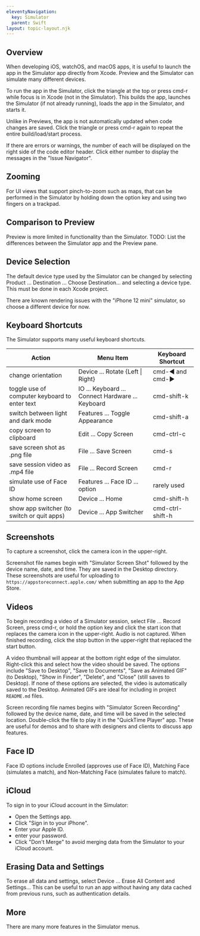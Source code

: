 ```yaml
---
eleventyNavigation:
  key: Simulator
  parent: Swift
layout: topic-layout.njk
---
```


## Overview

When developing iOS, watchOS, and macOS apps, it is useful to
launch the app in the Simulator app directly from Xcode.
Preview and the Simulator can simulate many different devices.

To run the app in the Simulator, click the triangle at the top
or press cmd-r while focus is in Xcode (not in the Simulator).
This builds the app, launches the Simulator (if not already running),
loads the app in the Simulator, and starts it.

Unlike in Previews, the app is not automatically updated
when code changes are saved.
Click the triangle or press cmd-r again
to repeat the entire build/load/start process.

If there are errors or warnings, the number of each will be displayed
on the right side of the code editor header.
Click either number to display the messages in the "Issue Navigator".

## Zooming

For UI views that support pinch-to-zoom such as maps,
that can be performed in the Simulator by holding down the option key
and using two fingers on a trackpad.

## Comparison to Preview

Preview is more limited in functionality than the Simulator.
TODO: List the differences between the Simulator app and the Preview pane.

## Device Selection

The default device type used by the Simulator can be changed
by selecting Product ... Destination ... Choose Destination...
and selecting a device type.
This must be done in each Xcode project.

There are known rendering issues with the "iPhone 12 mini" simulator,
so choose a different device for now.

## Keyboard Shortcuts

The Simulator supports many useful keyboard shortcuts.

| Action                                        | Menu Item                                         | Keyboard Shortcut |
| --------------------------------------------- | ------------------------------------------------- | ----------------- |
| change orientation                            | Device ... Rotate {Left \| Right}                 | cmd-◀ and cmd-▶   |
| toggle use of computer keyboard to enter text | IO ... Keyboard ... Connect Hardware ... Keyboard | cmd-shift-k       |
| switch between light and dark mode            | Features ... Toggle Appearance                    | cmd-shift-a       |
| copy screen to clipboard                      | Edit ... Copy Screen                              | cmd-ctrl-c        |
| save screen shot as .png file                 | File ... Save Screen                              | cmd-s             |
| save session video as .mp4 file               | File ... Record Screen                            | cmd-r             |
| simulate use of Face ID                       | Features ... Face ID ... option                   | rarely used       |
| show home screen                              | Device ... Home                                   | cmd-shift-h       |
| show app switcher (to switch or quit apps)    | Device ... App Switcher                           | cmd-ctrl-shift-h  |

## Screenshots

To capture a screenshot, click the camera icon in the upper-right.

Screenshot file names begin with "Simulator Screen Shot" followed by
the device name, date, and time.
They are saved in the Desktop directory.
These screenshots are useful for uploading to
`https://appstoreconnect.apple.com/` when submitting an app to the App Store.

## Videos

To begin recording a video of a Simulator session,
select File ... Record Screen, press cmd-r, or
hold the option key and click the start icon
that replaces the camera icon in the upper-right.
Audio is not captured.
When finished recording, click the stop button in the upper-right
that replaced the start button.

A video thumbnail will appear at the bottom right edge of the simulator.
Right-click this and select how the video should be saved.
The options include "Save to Desktop", "Save to Documents",
"Save as Animated GIF" (to Desktop), "Show in Finder", "Delete",
and "Close" (still saves to Desktop).
If none of these options are selected,
the video is automatically saved to the Desktop.
Animated GIFs are ideal for including in project `README.md` files.

Screen recording file names begins with "Simulator Screen Recording" followed
by the device name, date, and time will be saved in the selected location.
Double-click the file to play it in the "QuickTime Player" app.
These are useful for demos and to share with designers and clients
to discuss app features.

## Face ID

Face ID options include Enrolled (approves use of Face ID),
Matching Face (simulates a match),
and Non-Matching Face (simulates failure to match).

## iCloud

To sign in to your iCloud account in the Simulator:

- Open the Settings app.
- Click "Sign in to your iPhone".
- Enter your Apple ID.
- enter your password.
- Click "Don't Merge" to avoid merging data
  from the Simulator to your iCloud account.

## Erasing Data and Settings

To erase all data and settings,
select Device ... Erase All Content and Settings...
This can be useful to run an app without having any data cached
from previous runs, such as authentication details.

## More

There are many more features in the Simulator menus.
